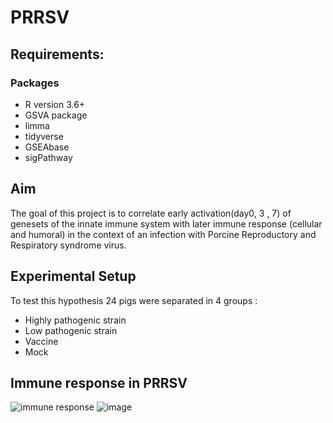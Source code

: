 # PRRSV
## Requirements: 
### Packages
* R version 3.6+ 
* GSVA package 
* limma
* tidyverse
* GSEAbase
* sigPathway

## Aim

The goal of this project is to correlate early activation(day0, 3 , 7) of genesets of the innate immune system with later immune
 response (cellular and humoral) in the context of an infection with Porcine Reproductory and Respiratory syndrome virus.

## Experimental Setup

To test this hypothesis 24 pigs were separated in 4 groups : 
* Highly pathogenic strain
* Low pathogenic strain
* Vaccine 
* Mock
  
## Immune response in PRRSV

![immune response](prrsv_response.png)
![image](https://www.researchgate.net/profile/Hans_Nauwynck/publication/332514104/figure/fig3/AS:749145249837057@1555621554208/Immune-response-to-porcine-reproductive-and-respiratory-syndrome-virus-PRRSV-infection.png)

